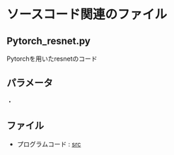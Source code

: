 # ソースコード関連のファイル

## Pytorch_resnet.py
Pytorchを用いたresnetのコード

## パラメータ
・

## ファイル
* プログラムコード : [src](/src)

